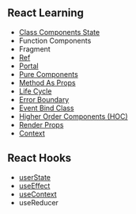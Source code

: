 ## React Learning
- [Class Components State](src/pages/Basics/State/Readme.md)
- Function Components
- Fragment
- [Ref](src/pages/Basics/RefEl/Readme.md)
- [Portal](src/pages/Basics/ReactPortal/Readme.md)
- [Pure Components](src/pages/Basics/PureComp/Readme.md)
- [Method As Props](src/pages/Basics/PassMethodAsProps/Readme.md)
- [Life Cycle](src/pages/Basics/LifeCycle/Readme.md)
- [Error Boundary](src/pages/Basics/ErrorBoundary/Readme.md)
- [Event Bind Class](src/pages/Basics/EventBinding/Readme.md)
- [Higher Order Components (HOC)](src/pages/Basics/HighOrderComp/Readme.md)
- [Render Props](src/pages/Basics/RenderProps/Readme.md) 
- [Context](src/pages/Basics/Context/Readme.md) 

## React Hooks
- [userState](src/pages/Hooks/State)
- [useEffect](src/pages/Hooks/Effect/Readme.md)
- [useContext](src/pages/Hooks/Context/Readme.md)
- useReducer